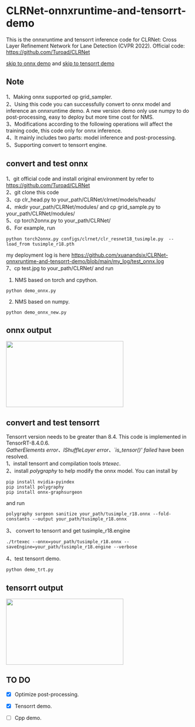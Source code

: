 # CLRNet-onnxruntime-and-tensorrt-demo
This is the onnxruntime and tensorrt inference code for CLRNet: Cross Layer Refinement Network for Lane Detection (CVPR 2022). Official code: https://github.com/Turoad/CLRNet

[skip to onnx demo](#onnx) and [skip to tensorrt demo](#tensorrt)

## Note
1、Making onnx supported op grid_sampler. <br>
2、Using this code you can successfully convert to onnx model and inference an onnxruntime demo. A new version demo only use numpy to do post-processing,  easy to deploy but more time cost for NMS. <br>
3、Modifications according to the following operations will affect the training code, this code only for onnx inference. <br> 
4、It mainly includes two parts: model inference and post-processing. <br>
5、Supporting convert to tensorrt engine.

## convert and test onnx <a name="onnx"></a>
1、git official code and install original environment by refer to https://github.com/Turoad/CLRNet <br>
2、git clone this code <br>
3、cp clr_head.py   to your_path/CLRNet/clrnet/models/heads/ <br>
4、mkdir your_path/CLRNet/modules/ and cp grid_sample.py to your_path/CLRNet/modules/ <br>
5、cp torch2onnx.py  to your_path/CLRNet/ <br>
6、For example, run
```
python torch2onnx.py configs/clrnet/clr_resnet18_tusimple.py  --load_from tusimple_r18.pth
```
my deployment log is here https://github.com/xuanandsix/CLRNet-onnxruntime-and-tensorrt-demo/blob/main/my_log/test_onnx.log <br>
7、cp test.jpg to your_path/CLRNet/  and run

1) NMS based on torch and cpython. 
```
python demo_onnx.py
````
2) NMS based on numpy.
```
python demo_onnx_new.py 
```
## onnx output 

<img src="https://github.com/xuanandsix/CLRNet-onnxruntime-and-tensorrt-demo/raw/main/imgs/output_onnx.png" width="320" height="180">

## convert and test tensorrt <a name="tensorrt"></a>
Tensorrt version needs to be greater than 8.4. This code is implemented in TensorRT-8.4.0.6. <br>
*GatherElements error、IShuffleLayer error、`is_tensor()' failed* have been resolved. <br>
1、install tensorrt and compilation tools *trtexec*. <br>
2、install *polygraphy* to help modify the onnx model. You can install by
```
pip install nvidia-pyindex
pip install polygraphy
pip install onnx-graphsurgeon
```
and run
```
polygraphy surgeon sanitize your_path/tusimple_r18.onnx --fold-constants --output your_path/tusimple_r18.onnx
```
3、 convert to tensorrt and get tusimple_r18.engine
```
./trtexec --onnx=your_path/tusimple_r18.onnx --saveEngine=your_path/tusimple_r18.engine --verbose
```
4、test tensorrt demo.
```
python demo_trt.py
```

## tensorrt output 

<img src="https://github.com/xuanandsix/CLRNet-onnxruntime-and-tensorrt-demo/raw/main/imgs/output_trt.png" width="320" height="180">


## TO DO 
- [x] Optimize post-processing. 
- [x] Tensorrt demo.
- [ ] Cpp demo.

